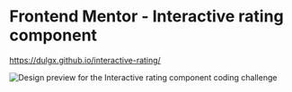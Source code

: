 # Frontend Mentor - Interactive rating component

https://dulgx.github.io/interactive-rating/

![Design preview for the Interactive rating component coding challenge](./design/desktop-preview.jpg)

